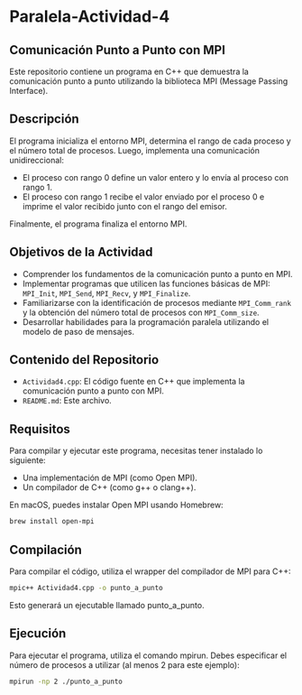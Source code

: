 # Paralela-Actividad-4
## Comunicación Punto a Punto con MPI

Este repositorio contiene un programa en C++ que demuestra la comunicación punto a punto utilizando la biblioteca MPI (Message Passing Interface).

## Descripción

El programa inicializa el entorno MPI, determina el rango de cada proceso y el número total de procesos. Luego, implementa una comunicación unidireccional:

-   El proceso con rango 0 define un valor entero y lo envía al proceso con rango 1.
-   El proceso con rango 1 recibe el valor enviado por el proceso 0 e imprime el valor recibido junto con el rango del emisor.

Finalmente, el programa finaliza el entorno MPI.

## Objetivos de la Actividad

-   Comprender los fundamentos de la comunicación punto a punto en MPI.
-   Implementar programas que utilicen las funciones básicas de MPI: `MPI_Init`, `MPI_Send`, `MPI_Recv`, y `MPI_Finalize`.
-   Familiarizarse con la identificación de procesos mediante `MPI_Comm_rank` y la obtención del número total de procesos con `MPI_Comm_size`.
-   Desarrollar habilidades para la programación paralela utilizando el modelo de paso de mensajes.

## Contenido del Repositorio

-   `Actividad4.cpp`: El código fuente en C++ que implementa la comunicación punto a punto con MPI.
-   `README.md`: Este archivo.

## Requisitos

Para compilar y ejecutar este programa, necesitas tener instalado lo siguiente:

-   Una implementación de MPI (como Open MPI).
-   Un compilador de C++ (como g++ o clang++).

En macOS, puedes instalar Open MPI usando Homebrew:

```bash
brew install open-mpi
```

## Compilación
Para compilar el código, utiliza el wrapper del compilador de MPI para C++:

```bash
mpic++ Actividad4.cpp -o punto_a_punto
```

Esto generará un ejecutable llamado punto_a_punto.

## Ejecución
Para ejecutar el programa, utiliza el comando mpirun. Debes especificar el número de procesos a utilizar (al menos 2 para este ejemplo):

```bash
mpirun -np 2 ./punto_a_punto
```
